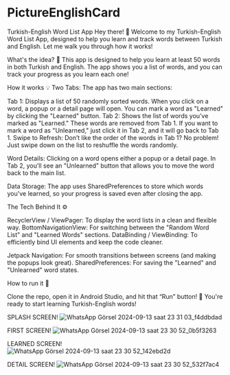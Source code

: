 # PictureEnglishCard
Turkish-English Word List App
Hey there! 👋 Welcome to my Turkish-English Word List App, designed to help you learn and track words between Turkish and English. Let me walk you through how it works!

What's the idea? 🤔
This app is designed to help you learn at least 50 words in both Turkish and English. The app shows you a list of words, and you can track your progress as you learn each one!

How it works 💡
Two Tabs: The app has two main sections:

Tab 1: Displays a list of 50 randomly sorted words. When you click on a word, a popup or a detail page will open. You can mark a word as "Learned" by clicking the "Learned" button.
Tab 2: Shows the list of words you’ve marked as "Learned." These words are removed from Tab 1. If you want to mark a word as "Unlearned," just click it in Tab 2, and it will go back to Tab 1.
Swipe to Refresh: Don’t like the order of the words in Tab 1? No problem! Just swipe down on the list to reshuffle the words randomly.

Word Details: Clicking on a word opens either a popup or a detail page. In Tab 2, you'll see an "Unlearned" button that allows you to move the word back to the main list.

Data Storage: The app uses SharedPreferences to store which words you've learned, so your progress is saved even after closing the app.

The Tech Behind It ⚙️

RecyclerView / ViewPager: To display the word lists in a clean and flexible way.
BottomNavigationView: For switching between the "Random Word List" and "Learned Words" sections.
DataBinding / ViewBinding: To efficiently bind UI elements and keep the code cleaner.

Jetpack Navigation: For smooth transitions between screens (and making the popups look great).
SharedPreferences: For saving the "Learned" and "Unlearned" word states.

How to run it 🚀

Clone the repo, open it in Android Studio, and hit that “Run” button! 🎉 You're ready to start learning Turkish-English words!


SPLASH SCREEN!
![WhatsApp Görsel 2024-09-13 saat 23 31 03_f4ddbdad](https://github.com/user-attachments/assets/8c77c99a-44f4-4598-95df-74d6548ad4f5)

FIRST SCREEN!
![WhatsApp Görsel 2024-09-13 saat 23 30 52_0b5f3263](https://github.com/user-attachments/assets/ede3b4b4-3f60-4392-936a-8bb5642fcf59)

LEARNED SCREEN!
![WhatsApp Görsel 2024-09-13 saat 23 30 52_142ebd2d](https://github.com/user-attachments/assets/c060666b-0885-4a97-ac08-ad69e8582c5a)

DETAIL SCREEN!
![WhatsApp Görsel 2024-09-13 saat 23 30 52_532f7ac4](https://github.com/user-attachments/assets/f353efb6-3798-403a-a7a9-aaa332f3971e)






